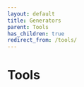 ```yaml
---
layout: default
title: Generators
parent: Tools
has_children: true
redirect_from: /tools/
---
```


# Tools
